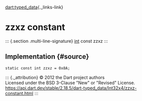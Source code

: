 [dart:typed\_data](../../dart-typed_data/dart-typed_data-library){._links-link}

zzxz constant
=============

::: {.section .multi-line-signature}
[int](../../dart-core/int-class) const zzxz
:::

Implementation {#source}
--------------

``` {.language-dart data-language="dart"}
static const int zzxz = 0x8A;
```

::: {._attribution}
© 2012 the Dart project authors\
Licensed under the BSD 3-Clause \"New\" or \"Revised\" License.\
<https://api.dart.dev/stable/2.18.5/dart-typed_data/Int32x4/zzxz-constant.html>
:::
